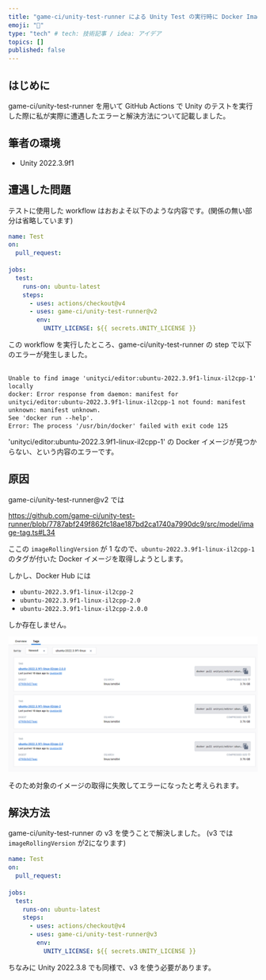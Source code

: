 ```yaml
---
title: "game-ci/unity-test-runner による Unity Test の実行時に Docker Image が見つからなくてエラーになる"
emoji: "📑"
type: "tech" # tech: 技術記事 / idea: アイデア
topics: []
published: false
---
```


## はじめに

game-ci/unity-test-runner を用いて GitHub Actions で Unity のテストを実行した際に私が実際に遭遇したエラーと解決方法について記載しました。

## 筆者の環境

- Unity 2022.3.9f1

## 遭遇した問題

テストに使用した workflow はおおよそ以下のような内容です。(関係の無い部分は省略しています)

```yml
name: Test
on:
  pull_request:

jobs:
  test:
    runs-on: ubuntu-latest
    steps:
      - uses: actions/checkout@v4
      - uses: game-ci/unity-test-runner@v2
        env:
          UNITY_LICENSE: ${{ secrets.UNITY_LICENSE }}
```

この workflow を実行したところ、game-ci/unity-test-runner の step で以下のエラーが発生しました。

```log

Unable to find image 'unityci/editor:ubuntu-2022.3.9f1-linux-il2cpp-1' locally
docker: Error response from daemon: manifest for unityci/editor:ubuntu-2022.3.9f1-linux-il2cpp-1 not found: manifest unknown: manifest unknown.
See 'docker run --help'.
Error: The process '/usr/bin/docker' failed with exit code 125

```

'unityci/editor:ubuntu-2022.3.9f1-linux-il2cpp-1' の Docker イメージが見つからない、という内容のエラーです。

## 原因

game-ci/unity-test-runner@v2 では

https://github.com/game-ci/unity-test-runner/blob/7787abf249f862fc18ae187bd2ca1740a7990dc9/src/model/image-tag.ts#L34

ここの `imageRollingVersion` が 1 なので、`ubuntu-2022.3.9f1-linux-il2cpp-1` のタグが付いた Docker イメージを取得しようとします。

しかし、Docker Hub には

- `ubuntu-2022.3.9f1-linux-il2cpp-2`
- `ubuntu-2022.3.9f1-linux-il2cpp-2.0`
- `ubuntu-2022.3.9f1-linux-il2cpp-2.0.0`

しか存在しません。

![](/images/c2ae62207c55b4.png)

そのため対象のイメージの取得に失敗してエラーになったと考えられます。

## 解決方法

game-ci/unity-test-runner の v3 を使うことで解決しました。
(v3 では `imageRollingVersion` が2になります)

```yml
name: Test
on:
  pull_request:

jobs:
  test:
    runs-on: ubuntu-latest
    steps:
      - uses: actions/checkout@v4
      - uses: game-ci/unity-test-runner@v3
        env:
          UNITY_LICENSE: ${{ secrets.UNITY_LICENSE }}
```

ちなみに Unity 2022.3.8 でも同様で、v3 を使う必要があります。

